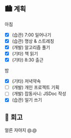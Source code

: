## 🏙️ 계획

아침

- [x] (습관) 7:00 일어나기
- [x] (습관) 명상 & 스트레칭
- [x] (개발) 알고리즘 풀기
- [x] (기타) 책 읽기
- [x] (기타) 8:30 출근

밤

- [x] (기타) 저녁약속
- [ ] (개발) 개인 프로젝트 기획
- [ ] (개발) 잡동사니: JSDoc 작성
- [x] (습관) 일기 쓰기

## 🌆 회고

얼른 자야지 @.@
